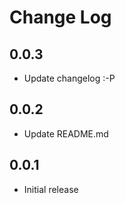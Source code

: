 # Change Log

## 0.0.3
- Update changelog :-P

## 0.0.2
- Update README.md

## 0.0.1
- Initial release